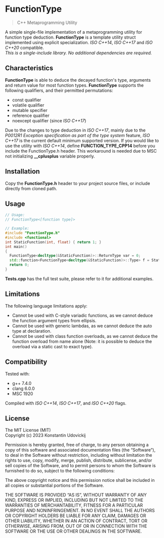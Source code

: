 # FunctionType
> C++ Metaprogramming Utility

A simple single-file implementation of a metaprogramming utility for function type deduction. <b>FunctionType</b> is a template utility struct implemented using explicit specialization. <i>ISO C++14</i>, <i>ISO C++17</i> and <i>ISO C++20</i> compatible.  
<i>This is a single-include library. No additional dependencies are required.</i>

Characteristics
---------
<b>FunctionType</b> is able to deduce the decayed function's type, arguments and return value for most function types. <b>FunctionType</b> supports the following qualifiers, and their permitted permutations:  
- const qualifier
- volatile qualifier
- mutable specifier
- reference qualifier
- noexcept qualifier (since <i>ISO C++17</i>)

Due to the changes to type deduction in <i>ISO C++17</i>, mainly due to the <i>P0012R1	Exception specification as part of the type system</i> feature, <i>ISO C++17</i> is the current default minimum supported version. If you would like to use the utility with <i>ISO C++14</i>, define <b>FUNCTION_TYPE_CPP14</b> before you include the FunctionType.h header. This workaround is needed due to MSC not initializing <b>__cplusplus</b> variable properly.

Installation
---------
Copy the <b>FunctionType.h</b> header to your project source files, or include directly from cloned path.

Usage
---------
```cpp
// Usage:
// FunctionType<[function type]>

// Example:
#include "FunctionType.h"
#include <functional>
int StaticFunction(int, float) { return 1; }
int main()
{
  FunctionType<decltype(&StaticFunction)>::ReturnType var = 0;
  std::function<FunctionType<decltype(&StaticFunction)>::Type> f = StaticFunction;
  return 0;
}

```
<b>Tests.cpp</b> has the full test suite, please refer to it for additional examples.

Limitations
---------
The following language limitations apply:
- Cannot be used with C-style variadic functions, as we cannot deduce the function argument types from ellipsis.
- Cannot be used with generic lambdas, as we cannot deduce the auto type at declaration.
- Cannot be used with class function overloads, as we cannot deduce the function overload from name alone (Note: it is possible to deduce the overload via a static cast to exact type).

Compatibility
---------
Tested with:
- g++ 7.4.0
- clang 6.0.0
- MSC 1920

Compiled with <i>ISO C++14</i>, <i>ISO C++17</i>, and <i>ISO C++20</i> flags.

License
---------
The MIT License (MIT)  
Copyright (c) 2023 Konstantin Udovickij  

Permission is hereby granted, free of charge, to any person obtaining a copy of this software and associated documentation files (the “Software”), to deal in the Software without restriction, including without limitation the rights to use, copy, modify, merge, publish, distribute, sublicense, and/or sell copies of the Software, and to permit persons to whom the Software is furnished to do so, subject to the following conditions:

The above copyright notice and this permission notice shall be included in all copies or substantial portions of the Software.

THE SOFTWARE IS PROVIDED “AS IS”, WITHOUT WARRANTY OF ANY KIND, EXPRESS OR IMPLIED, INCLUDING BUT NOT LIMITED TO THE WARRANTIES OF MERCHANTABILITY, FITNESS FOR A PARTICULAR PURPOSE AND NONINFRINGEMENT. IN NO EVENT SHALL THE AUTHORS OR COPYRIGHT HOLDERS BE LIABLE FOR ANY CLAIM, DAMAGES OR OTHER LIABILITY, WHETHER IN AN ACTION OF CONTRACT, TORT OR OTHERWISE, ARISING FROM, OUT OF OR IN CONNECTION WITH THE SOFTWARE OR THE USE OR OTHER DEALINGS IN THE SOFTWARE.
